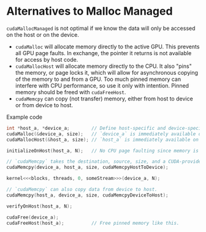 # Alternatives to Malloc Managed
`cudaMallocManaged` is not optimal if we know the data will only be accessed on the host or on the device.

- `cudaMalloc` will allocate memory directly to the active GPU. This prevents all GPU page faults. In exchange, the pointer it returns is not available for access by host code.
- `cudaMallocHost` will allocate memory directly to the CPU. It also "pins" the memory, or page locks it, which will allow for asynchronous copying of the memory to and from a GPU. Too much pinned memory can interfere with CPU performance, so use it only with intention. Pinned memory should be freed with `cudaFreeHost`.
- `cudaMemcpy` can copy (not transfer) memory, either from host to device or from device to host.

Example code
```cpp
int *host_a, *device_a;        // Define host-specific and device-specific arrays.
cudaMalloc(&device_a, size);   // `device_a` is immediately available on the GPU.
cudaMallocHost(&host_a, size); // `host_a` is immediately available on CPU, and is page-locked, or pinned.

initializeOnHost(host_a, N);   // No CPU page faulting since memory is already allocated on the host.

// `cudaMemcpy` takes the destination, source, size, and a CUDA-provided variable for the direction of the copy.
cudaMemcpy(device_a, host_a, size, cudaMemcpyHostToDevice);

kernel<<<blocks, threads, 0, someStream>>>(device_a, N);

// `cudaMemcpy` can also copy data from device to host.
cudaMemcpy(host_a, device_a, size, cudaMemcpyDeviceToHost);

verifyOnHost(host_a, N);

cudaFree(device_a);
cudaFreeHost(host_a);          // Free pinned memory like this.
```